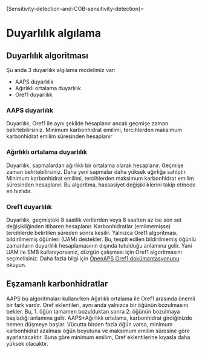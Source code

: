 (Sensitivity-detection-and-COB-sensitivity-detection)=

# Duyarlılık algılama

## Duyarlılık algoritması

Şu anda 3 duyarlılık algılama modelimiz var:

* AAPS duyarlılık
* Ağırlıklı ortalama duyarlılık
* Oref1 duyarlılık

### AAPS duyarlılık

Duyarlılık, Oref1 ile aynı şekilde hesaplanır ancak geçmişe zaman belirtebilirsiniz. Minimum karbonhidrat emilimi, tercihlerden maksimum karbonhidrat emilim süresinden hesaplanır

### Ağırlıklı ortalama duyarlılık

Duyarlılık, sapmalardan ağırlıklı bir ortalama olarak hesaplanır. Geçmişe zaman belirtebilirsiniz. Daha yeni sapmalar daha yüksek ağırlığa sahiptir. Minimum karbonhidrat emilimi, tercihlerden maksimum karbonhidrat emilim süresinden hesaplanır. Bu algoritma, hassasiyet değişikliklerini takip etmede en hızlıdır.

### Oref1 duyarlılık

Duyarlılık, geçmişteki 8 saatlik verilerden veya 8 saatten az ise son set değişikliğinden itibaren hesaplanır. Karbonhidratlar (emilmemişse) tercihlerde belirtilen süreden sonra kesilir. Yalnızca Oref1 algoritması, bildirilmemiş öğünleri (UAM) destekler. Bu, tespit edilen bildirilmemiş öğünlü zamanların duyarlılık hesaplamasının dışında tutulduğu anlamına gelir. Yani UAM ile SMB kullanıyorsanız, düzgün çalışması için Oref1 algoritmasını seçmelisiniz. Daha fazla bilgi için [OpenAPS Oref1 dokümantasyonunu](https://openaps.readthedocs.io/en/latest/docs/Customize-Iterate/oref1.html) okuyun.

## Eşzamanlı karbonhidratlar

AAPS bu algoritmaları kullanırken Ağırlıklı ortalama ile Oref1 arasında önemli bir fark vardır. Oref eklentileri, aynı anda yalnızca bir öğünün bozulmasını bekler. Bu, 1. öğün tamamen bozulduktan sonra 2. öğünün bozulmaya başladığı anlamına gelir. AAPS+Ağırlıklı ortalama, karbonhidrat girdiğinizde hemen düşmeye başlar. Vücutta birden fazla öğün varsa, minimum karbonhidrat azalması öğün boyutuna ve maksimum emilim süresine göre ayarlanacaktır. Buna göre minimum emilim, Oref eklentilerine kıyasla daha yüksek olacaktır.
